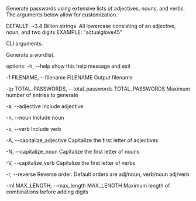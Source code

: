 Generate passwords using extensive lists of adjectives, nouns, and verbs. The arguments below allow for customization.

DEFAULT: ~3.4 Billion strings. All lowercase consisting of an adjective, noun, and two digits 
EXAMPLE: "actualglove45"

CLI arguments:

Generate a wordlist.

options:
  -h, --help            show this help message and exit
  
  -f FILENAME, --filename FILENAME
                        Output filename
                        
  -tp TOTAL_PASSWORDS, --total_passwords TOTAL_PASSWORDS
                        Maximum number of entries to generate
                        
  -a, --adjective       Include adjective
  
  -n, --noun            Include noun
  
  -v, --verb            Include verb
  
  -A, --capitalize_adjective
                        Capitalize the first letter of adjectives
                        
  -N, --capitalize_noun
                        Capitalize the first letter of nouns
                        
  -V, --capitalize_verb
                        Capitalize the first letter of verbs
                        
  -r, --reverse         Reverse order.
                         Default orders are adj/noun, verb/noun adj/verb
  
  -ml MAX_LENGTH, --max_length MAX_LENGTH
                        Maximum length of combinations before adding digits


